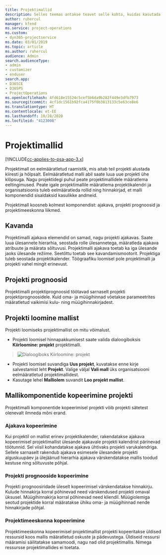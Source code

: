 ```yaml
---
title: Projektimallid
description: Selles teemas antakse teavet selle kohta, kuidas kasutada projektimalle kiireks projekti seadistamiseks.
author: ruhercul
manager: kfend
ms.service: project-operations
ms.custom:
- dyn365-projectservice
ms.date: 03/01/2019
ms.topic: article
ms.author: ruhercul
audience: Admin
search.audienceType:
- admin
- customizer
- enduser
search.app:
- D365CE
- D365PS
- ProjectOperations
ms.openlocfilehash: 4fd618e15524c5cef5b6da9b282f449e3dfb7973
ms.sourcegitcommit: 4cf1dc1561b92fca4175f0b3813133c5e63ce8e6
ms.translationtype: HT
ms.contentlocale: et-EE
ms.lasthandoff: 10/28/2020
ms.locfileid: "4123008"
---
```

# <a name="project-templates"></a>Projektimallid 

[!INCLUDE[cc-applies-to-psa-app-3.x](../includes/cc-applies-to-psa-app-3x.md)]

Projektimall on eelmääratletud raamistik, mis aitab teil projekti alustada kiiresti ja hõlpsalt. Eelmääratletud malli abil saate luua uue projekti ühe klõpsuga. Nagu projektidegi puhul peate projektimallidele määratlema eeltingimused. Peate igale projektimallile määratlema projektikalendri ja organisatsioonis tuleb eelmääratleda rollid ning hinnakirjad, et malli komponendid sisaldaksid kasulikke andmeid.

Projektimall koosneb kolmest komponendist: ajakava, projekti prognoosid ja projektimeeskonna liikmed.

## <a name="schedule"></a>Kavanda

Projektimalli ajakava elemendid on samad, nagu projekti ajakavas. Saate luua ülesannete hierarhia, seostada rolle ülesannetega, määratleda ajakava atribuute ja määrata sõltuvusi. Projektimalli ajakava toetab ka iga ülesande jaoks ülesande režiime. Seetõttu toetab see kavandamismootorit. Projektiga tuleb seostada projektikalender. Töögraafiku loomisel pole projektimalli ja projekti vahel mingit erinevust.

## <a name="project-estimates"></a>Projekti prognoosid

Projektimalli projektiprognoosid töötavad sarnaselt projekti projektiprognoosidele. Kuid oma- ja müügihinnad võetakse parameetrites määratletud vaikimisi kulu- ning müügihinnakirjadest.

## <a name="creating-a-project-from-a-template"></a>Projekti loomine mallist
 
Projekti loomiseks projektimallist on mitu võimalust.

- Projekti loomisel hinnapakkumisest saate valida dialoogiboksis **Kiirloomine: projekt** projektimalli.

> ![Dialoogiboks Kiirloomine: projekt](media/project-11.png)

- Projekti loomisel suvandiga **Uus projekt**, kuvatakse enne kirje salvestamist leht **Projekt**. Valige väljal **Vali mall** üks organisatsiooni eelmääratletud projektimallidest.
- Kasutage lehel **Malliolem** suvandit **Loo projekt mallist**.

## <a name="copying-components-of-template-to-project"></a>Mallikomponentide kopeerimine projekti

Projektimalli komponentide kopeerimisel projekti võib projekti sätetest olenevalt ilmneda mõni erand.

### <a name="copying-the-schedule"></a>Ajakava kopeerimine

Kui projektil on mallist erinev projektikalender, rakendatakse ajakava kopeerimisel projektimallist ülesande ajakavale projekti kalendrist pärinevad töötunnid. Sel viisil kohandatakse ajakava ühtivaks projekti varukalendriga. Sellele sarnaselt rakendub ajakava esimesele ülesandele projekti alguskuupäev ja ülejäänud hierarhia ajakava värskendatakse mallis toodud kestuse ning sõltuvuste põhjal. 

### <a name="copying-project-estimates"></a>Projekti prognooside kopeerimine 

Projekti prognoosiridade üleselt kopeerimisel värskendatakse hinnakirju. Kulude hinnakirja korral põhinevad need värskendused projekti omaval üksusel. Müügihinnakirja korral põhinevad need kliendil. Müügiolemiga seotud projektide korral määratakse ühiku oma- ja müügihinnad nende hinnakirjade põhjal.

### <a name="copying-a-project-team"></a>Projektimeeskonna kopeerimine

Projektimeeskonna kopeerimisel projektimallist projekti kopeeritakse üldised ressursid koos mallis määratletud oskuste ja pädevustega. Üldiseid ressursi määramisi säilitatakse samamoodi, nagu nad olid projektimallis. Nimega ressursse projektimallides ei toetata.

